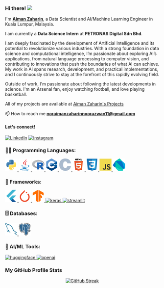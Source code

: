 ### Hi there! <img src="https://emojis.slackmojis.com/emojis/images/1536351075/4594/blob-wave.gif" width="25"/>

I'm [**Aiman Zaharin**](https://www.linkedin.com/in/aimanzaharin?lipi=urn%3Ali%3Apage%3Ad_flagship3_profile_view_base_contact_details%3B%2B8qN25g%2FSwKTR%2FcZB8muHw%3D%3D), a Data Scientist and AI/Machine Learning Engineer in Kuala Lumpur, Malaysia.

I am currently a **Data Science Intern** at **PETRONAS Digital Sdn Bhd**.

I am deeply fascinated by the development of Artificial Intelligence and its potential to revolutionize various industries. With a strong foundation in data science and computational intelligence, I’m passionate about exploring AI’s applications, from natural language processing to computer vision, and contributing to innovations that push the boundaries of what AI can achieve. My work in AI spans research, development, and practical implementations, and I continuously strive to stay at the forefront of this rapidly evolving field.

Outside of work, I'm passionate about following the latest developments in science. I'm an Arsenal fan, enjoy watching football, and love playing basketball.

All of my projects are available at [Aiman Zaharin's Projects](https://github.com/AimanZaharin?tab=repositories)

📫 How to reach me **noraimanzaharinnoorazwan11@gmail.com**

#### Let's connect!
[<img alt="LinkedIn" src="https://img.shields.io/badge/LinkedIn-%230E76A8.svg?&style=for-the-badge&logo=LinkedIn&logoColor=white" />](https://linkedin.com/in/aimanzaharin)
[<img alt="Instagram" src="https://img.shields.io/badge/Instagram-%23E4405F.svg?&style=for-the-badge&logo=Instagram&logoColor=white" />](https://www.instagram.com/naimanzaharin)

### 🧑‍💻 Programming Languages:
<p align="left">
  <a href="https://www.python.org" target="_blank" rel="noreferrer">
    <img src="https://raw.githubusercontent.com/devicons/devicon/master/icons/python/python-original.svg" alt="python" width="40" height="40"/>
  </a>
  <a href="https://www.java.com" target="_blank" rel="noreferrer">
    <img src="https://raw.githubusercontent.com/devicons/devicon/master/icons/java/java-original.svg" alt="java" width="40" height="40"/>
  </a>
  <a href="https://www.r-project.org/" target="_blank" rel="noreferrer">
    <img src="https://raw.githubusercontent.com/devicons/devicon/master/icons/r/r-original.svg" alt="r" width="40" height="40"/>
  </a>
  <a href="https://www.w3schools.com/cpp/" target="_blank" rel="noreferrer">
    <img src="https://raw.githubusercontent.com/devicons/devicon/master/icons/cplusplus/cplusplus-original.svg" alt="cplusplus" width="40" height="40"/>
  </a>
  <a href="https://www.cprogramming.com/" target="_blank" rel="noreferrer">
    <img src="https://raw.githubusercontent.com/devicons/devicon/master/icons/c/c-original.svg" alt="c" width="40" height="40"/>
  </a>
  <a href="https://www.w3.org/html/" target="_blank" rel="noreferrer">
    <img src="https://raw.githubusercontent.com/devicons/devicon/master/icons/html5/html5-original-wordmark.svg" alt="html5" width="40" height="40"/>
  </a>
  <a href="https://www.w3schools.com/css/" target="_blank" rel="noreferrer">
    <img src="https://raw.githubusercontent.com/devicons/devicon/master/icons/css3/css3-original.svg" alt="css3" width="40" height="40"/>
  </a>
  <a href="https://developer.mozilla.org/en-US/docs/Web/JavaScript" target="_blank" rel="noreferrer">
    <img src="https://raw.githubusercontent.com/devicons/devicon/master/icons/javascript/javascript-original.svg" alt="javascript" width="40" height="40"/>
  </a>
  <a href="https://dart.dev" target="_blank" rel="noreferrer">
    <img src="https://raw.githubusercontent.com/devicons/devicon/master/icons/dart/dart-original.svg" alt="dart" width="40" height="40"/>
  </a>
</p>

### 🔧 Frameworks:
<p align="left"> <a href="https://flutter.dev" target="_blank" rel="noreferrer"> <img src="https://raw.githubusercontent.com/devicons/devicon/master/icons/flutter/flutter-original.svg" alt="flutter" width="40" height="40"/> </a> <a href="https://pytorch.org/" target="_blank" rel="noreferrer"> <img src="https://raw.githubusercontent.com/devicons/devicon/master/icons/pytorch/pytorch-original.svg" alt="pytorch" width="40" height="40"/> </a> <a href="https://www.tensorflow.org/" target="_blank" rel="noreferrer"> <img src="https://raw.githubusercontent.com/devicons/devicon/master/icons/tensorflow/tensorflow-original.svg" alt="tensorflow" width="40" height="40"/> </a> <a href="https://keras.io/" target="_blank" rel="noreferrer"> <img src="https://upload.wikimedia.org/wikipedia/commons/a/ae/Keras_logo.svg" alt="keras" width="40" height="40"/> </a> <a href="https://streamlit.io/" target="_blank" rel="noreferrer"> <img src="https://streamlit.io/images/brand/streamlit-logo-primary-colormark-darktext.svg" alt="streamlit" width="40" height="40"/> </a> </p>

### 🗄️ Databases:
<p align="left">
  <a href="https://www.mysql.com/" target="_blank" rel="noreferrer">
    <img src="https://raw.githubusercontent.com/devicons/devicon/master/icons/mysql/mysql-original.svg" alt="mysql" width="40" height="40"/>
  </a>
  <a href="https://www.postgresql.org/" target="_blank" rel="noreferrer">
    <img src="https://raw.githubusercontent.com/devicons/devicon/master/icons/postgresql/postgresql-original.svg" alt="postgresql" width="40" height="40"/>
  </a>
</p>

### 🤖 AI/ML Tools:
<p align="left"> <a href="https://huggingface.co/" target="_blank" rel="noreferrer"> <img src="https://huggingface.co/front/assets/huggingface_logo-noborder.svg" alt="huggingface" width="40" height="40"/> </a> <a href="https://openai.com/" target="_blank" rel="noreferrer"> <img src="https://upload.wikimedia.org/wikipedia/commons/4/4d/OpenAI_Logo.svg" alt="openai" width="auto" height="40"/> </a> </p>

### My GitHub Profile Stats
<p align="center">
  <a href="https://git.io/streak-stats">
    <img src="https://github-readme-streak-stats.herokuapp.com?user=AimanZaharin&theme=dark&short_numbers=true&date_format=M%20j%5B%2C%20Y%5D" alt="GitHub Streak" />
  </a>
</p>
